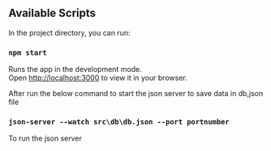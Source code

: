 ## Available Scripts

In the project directory, you can run:

### `npm start`

Runs the app in the development mode.\
Open [http://localhost:3000](http://localhost:3000) to view it in your browser.

After run the below command to start the json server 
to save data in db,json file

### `json-server --watch src\db\db.json --port portnumber`
To run the json server 
